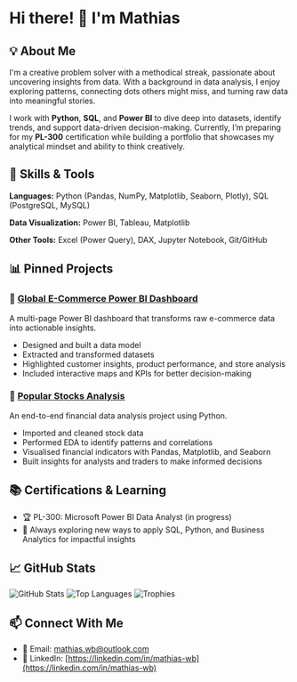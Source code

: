 # Hi there! 👋 I'm Mathias

## 💡 About Me

I'm a creative problem solver with a methodical streak, passionate about uncovering insights from data. With a background in data analysis, I enjoy exploring patterns, connecting dots others might miss, and turning raw data into meaningful stories.

I work with **Python**, **SQL**, and **Power BI** to dive deep into datasets, identify trends, and support data-driven decision-making. Currently, I’m preparing for my **PL-300** certification while building a portfolio that showcases my analytical mindset and ability to think creatively.

## 🔧 Skills & Tools

**Languages:** Python (Pandas, NumPy, Matplotlib, Seaborn, Plotly), SQL (PostgreSQL, MySQL)

**Data Visualization:** Power BI, Tableau, Matplotlib

**Other Tools:** Excel (Power Query), DAX, Jupyter Notebook, Git/GitHub

## 📊 Pinned Projects

### 📌 [Global E-Commerce Power BI Dashboard](https://github.com/mathias-wb/power-bi-report)
A multi-page Power BI dashboard that transforms raw e-commerce data into actionable insights.
- Designed and built a data model
- Extracted and transformed datasets
- Highlighted customer insights, product performance, and store analysis
- Included interactive maps and KPIs for better decision-making

### 📌 [Popular Stocks Analysis](https://github.com/mathias-wb/stock-market-analysis/blob/master/analysis.ipynb)
An end-to-end financial data analysis project using Python.
- Imported and cleaned stock data
- Performed EDA to identify patterns and correlations
- Visualised financial indicators with Pandas, Matplotlib, and Seaborn
- Built insights for analysts and traders to make informed decisions

## 📚 Certifications & Learning
- 🏆 PL-300: Microsoft Power BI Data Analyst (in progress)
- 📖 Always exploring new ways to apply SQL, Python, and Business Analytics for impactful insights

## 📈 GitHub Stats
![GitHub Stats](https://github-readme-stats.vercel.app/api?username=mathias-wb&theme=nord&show_icons=true&hide_border=true&count_private=true)
![Top Languages](https://github-readme-stats.vercel.app/api/top-langs/?username=mathias-wb&theme=nord&show_icons=true&hide_border=true&layout=compact)
![Trophies](https://github-profile-trophy.vercel.app/?username=mathias-wb&theme=nord&no-frame=true)

## 📫 Connect With Me
- 📧 Email: [mathias.wb@outlook.com](mailto:mathias.wb@outlook.com)
- 💼 LinkedIn: [https://linkedin.com/in/mathias-wb](https://linkedin.com/in/mathias-wb)
